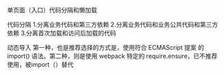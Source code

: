 单页面（入口）代码分隔和懒加载

代码分隔
1.分离业务代码和第三方依赖
2.分离业务代码和业务公共代码和第三方依赖
3.分离首次加载和访问后加载的代码


动态导入
第一种，也是推荐选择的方式是，使用符合 ECMAScript 提案 的 import() 语法。第二种，则是使用 webpack 特定的 require.ensure，已不推荐使用，被import（）替代
